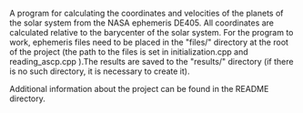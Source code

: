 A program for calculating the coordinates and velocities of the planets of the solar system from the NASA ephemeris DE405. All coordinates are calculated relative to the barycenter of the solar system.
For the program to work, ephemeris files need to be placed in the "files/" directory at the root of the project (the path to the files is set in initialization.cpp and reading_ascp.cpp ).The results are saved to the "results/" directory (if there is no such directory, it is necessary to create it).

Additional information about the project can be found in the README directory.
